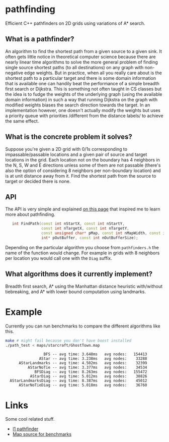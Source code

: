 # pathfinding
Efficient C++ pathfinders on 2D grids using variations of A* search.

## What is a pathfinder?

   An algorithm to find the shortest path from a given source to a
   given sink. It often gets little notice in theoretical computer
   science because there are nearly linear time algorithms to solve
   the more general problem of finding single source shortest paths
   (to all destinations) on any graph with non-negative edge
   weights. But in practice, when all you really care about is the
   shortest path to a particular target and there is some domain
   information that is available one can handily beat the performance
   of a simple breadth first search or Dijkstra. This is something not
   often taught in CS classes but the idea is to fudge the weights of
   the underlying graph (using the available domain information) in
   such a way that running Dijkstra on the graph with modified weights
   biases the search direction towards the target. In an
   implementation however, one doesn't actually modify the weights but
   uses a priority queue with priorities /different from the distance
   labels/ to achieve the same effect.

## What is the concrete problem it solves?

   Suppose you're given a 2D grid with 0/1s corresponding to
   impassable/passable locations and a given pair of source and target
   locations in the grid. Each location not on the boundary has 4
   neighbors in the N, S, W and E directions unless some of them are
   not passable (there's also the option of considering 8 neighbors
   per non-boundary location) and is at unit distance away from
   it. Find the shortest path from the source to target or decided
   there is none.

## API

   The API is very simple and explained [on this
   page](https://paradox.kattis.com/problems/paradoxpath) that
   inspired me to learn more about pathfinding.

```C++
   int FindPath(const int nStartX, const int nStartY,
                const int nTargetX, const int nTargetY,
                const unsigned char* pMap, const int nMapWidth, const int nMapHeight,
                int* pOutBuffer, const int nOutBufferSize);
```

   Depending on the particular algorithm you choose from
   `pathfinders.h` the name of the function would change. For example
   in grids with 8 neighbors per location you would call one with the
   `Diag` suffix.

## What algorithms does it currently implement?

   Breadth first search, A* using the Manhattan distance heuristic
   with/without tiebreaking, and A* with lower bound computation using
   landmarks.

# Example

  Currently you can run benchmarks to compare the different algorithms like this.

```bash
make # might fail because you don't have boost installed
./path_test < maps/starcraft/GhostTown.map
```

```
                 BFS -- avg time: 3.648ms	avg nodes:   154413
               AStar -- avg time: 3.238ms	avg nodes:    33288
      AStarLandmarks -- avg time: 4.502ms	avg nodes:    32399
          AStarNoTie -- avg time: 3.377ms	avg nodes:    34534
             BFSDiag -- avg time: 8.263ms	avg nodes:   155472
           AStarDiag -- avg time: 5.012ms	avg nodes:    30826
  AStarLandmarksDiag -- avg time: 8.387ms	avg nodes:    45012
      AStarNoTieDiag -- avg time: 5.018ms	avg nodes:    36760
```

# Links

  Some cool related stuff.

  * [l1 pathfinder](http://mikolalysenko.github.io/l1-path-finder/www/)
  * [Map source for benchmarks](http://www.movingai.com/benchmarks/)

